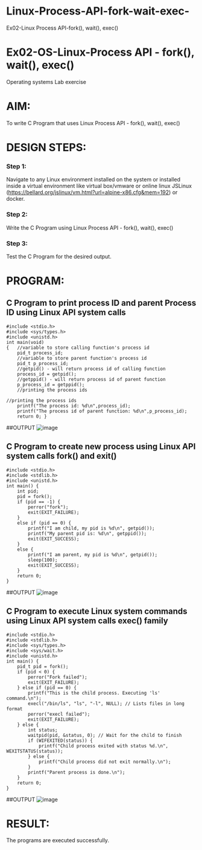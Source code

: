 # Linux-Process-API-fork-wait-exec-
Ex02-Linux Process API-fork(), wait(), exec()
# Ex02-OS-Linux-Process API - fork(), wait(), exec()
Operating systems Lab exercise


# AIM:
To write C Program that uses Linux Process API - fork(), wait(), exec()

# DESIGN STEPS:

### Step 1:

Navigate to any Linux environment installed on the system or installed inside a virtual environment like virtual box/vmware or online linux JSLinux (https://bellard.org/jslinux/vm.html?url=alpine-x86.cfg&mem=192) or docker.

### Step 2:

Write the C Program using Linux Process API - fork(), wait(), exec()

### Step 3:

Test the C Program for the desired output. 

# PROGRAM:

## C Program to print process ID and parent Process ID using Linux API system calls
```
#include <stdio.h>
#include <sys/types.h>
#include <unistd.h>
int main(void)
{	//variable to store calling function's process id
	pid_t process_id;
	//variable to store parent function's process id
	pid_t p_process_id;
	//getpid() - will return process id of calling function
	process_id = getpid();
	//getppid() - will return process id of parent function
	p_process_id = getppid();
	//printing the process ids

//printing the process ids
	printf("The process id: %d\n",process_id);
	printf("The process id of parent function: %d\n",p_process_id);
	return 0; }
```
##OUTPUT
![image](https://github.com/Ranjania2005/Linux-Process-API-fork-wait-exec/assets/151624950/937215fd-afdc-4090-908d-b5f05a907f1a)

## C Program to create new process using Linux API system calls fork() and exit()
```
#include <stdio.h>
#include <stdlib.h>
#include <unistd.h>
int main() {
    int pid;
    pid = fork();
    if (pid == -1) {
        perror("fork");
        exit(EXIT_FAILURE);
    }
    else if (pid == 0) {
        printf("I am child, my pid is %d\n", getpid());
        printf("My parent pid is: %d\n", getppid());
        exit(EXIT_SUCCESS);
    }
    else {
        printf("I am parent, my pid is %d\n", getpid());
        sleep(100);
        exit(EXIT_SUCCESS);
    }
    return 0;
}
```
##OUTPUT
![image](https://github.com/Ranjania2005/Linux-Process-API-fork-wait-exec/assets/151624950/00d19fce-fa83-4d7f-bc5f-7655e01d3579)

## C Program to execute Linux system commands using Linux API system calls exec() family
```
#include <stdio.h>
#include <stdlib.h>
#include <sys/types.h>
#include <sys/wait.h>
#include <unistd.h>
int main() {
    pid_t pid = fork();
    if (pid < 0) {
        perror("Fork failed");
        exit(EXIT_FAILURE);
    } else if (pid == 0) {
        printf("This is the child process. Executing 'ls' command.\n");
        execl("/bin/ls", "ls", "-l", NULL); // Lists files in long format
        perror("execl failed");
        exit(EXIT_FAILURE);
    } else {
        int status;
        waitpid(pid, &status, 0); // Wait for the child to finish
        if (WIFEXITED(status)) {
            printf("Child process exited with status %d.\n", WEXITSTATUS(status));
        } else {
            printf("Child process did not exit normally.\n");
        }
        printf("Parent process is done.\n");
    }
    return 0;
}
```
##OUTPUT
![image](https://github.com/Ranjania2005/Linux-Process-API-fork-wait-exec/assets/151624950/b7fe39bf-8895-4e44-a403-7ae3e732b4d6)

# RESULT:
The programs are executed successfully.
